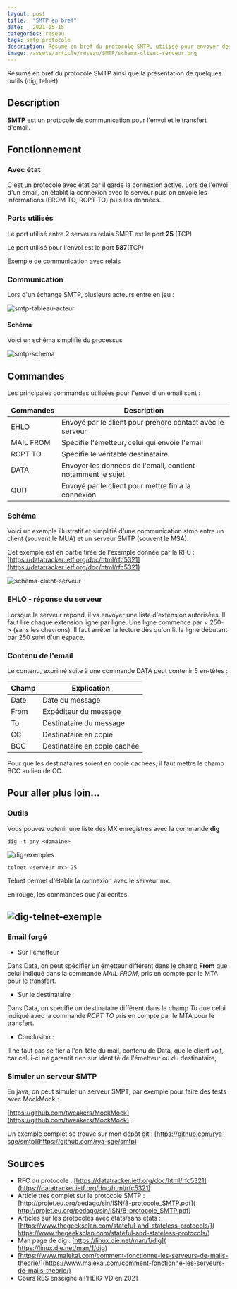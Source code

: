 ```yaml
---
layout: post
title:  "SMTP en bref"
date:   2021-05-15 
categories: reseau 
tags: smtp protocole
description: Résumé en bref du protocole SMTP, utilisé pour envoyer des emails, ainsi que la présentation de quelques outils (dig, telnet)
image: /assets/article/reseau/SMTP/schema-client-serveur.png
---
```


Résumé en bref du protocole SMTP ainsi que la présentation de quelques outils (dig, telnet)

## Description

**SMTP** est un protocole de communication pour l'envoi et le transfert d'email. 



## Fonctionnement

### Avec état

C'est un protocole avec état car il garde la connexion active. Lors de l'envoi d'un email, on établit la connexion avec le serveur puis on envoie les informations (FROM TO, RCPT TO) puis les données.



### Ports utilisés

Le port utilisé entre 2 serveurs relais SMPT est le port **25** (TCP)

Le port utilisé pour l'envoi est le port **587**(TCP)

Exemple de communication avec relais



### Communication

Lors d'un échange SMTP, plusieurs acteurs entre en jeu :

![smtp-tableau-acteur]({{site.url_complet}}/assets/article/reseau/SMTP/smtp-tableau-acteur.PNG)

#### Schéma

Voici un schéma simplifié du processus

![smtp-schema]({{site.url_complet}}/assets/article/reseau/SMTP/smtp-schema.png)

## Commandes

Les principales commandes utilisées pour l'envoi d'un email sont :

| Commandes | Description                                                 |
| --------- | ----------------------------------------------------------- |
| EHLO      | Envoyé par le client pour prendre contact avec le serveur   |
| MAIL FROM | Spécifie l'émetteur, celui qui envoie l'email               |
| RCPT TO   | Spécifie le véritable destinataire.                         |
| DATA      | Envoyer les données de l'email, contient notamment le sujet |
| QUIT      | Envoyé par le client pour mettre fin à la connexion         |

### Schéma

Voici un exemple illustratif et simplifié d'une communication stmp entre un client (souvent le MUA) et un serveur SMTP (souvent le MSA).

Cet exemple est en partie tirée de l'exemple donnée par la RFC : [https://datatracker.ietf.org/doc/html/rfc5321](https://datatracker.ietf.org/doc/html/rfc5321)

![schema-client-serveur]({{site.url_complet}}/assets/article/reseau/SMTP/schema-client-serveur.png)

### EHLO - réponse du serveur

Lorsque le serveur répond, il va envoyer une liste d'extension autorisées. Il faut lire chaque extension ligne par ligne. Une ligne commence par < 250- > (sans les chevrons). Il faut arrêter la lecture dès qu'on lit la ligne débutant par 250 suivi d'un espace.



### Contenu de l'email

Le  contenu, exprimé suite à une commande DATA peut contenir 5 en-têtes :

| Champ | Explication                  |
| ----- | ---------------------------- |
| Date  | Date du message              |
| From  | Expéditeur du message        |
| To    | Destinataire du message      |
| CC    | Destinataire en copie        |
| BCC   | Destinataire en copie cachée |

Pour que les destinataires soient en copie cachées,  il faut mettre le champ BCC au lieu de CC.

## Pour aller plus loin...

### Outils

Vous pouvez obtenir une liste des MX enregistrés avec la commande **dig**

```
dig -t any <domaine>
```

![dig-exemples]({{site.url_complet}}/assets/article/reseau/SMTP/dig-exemples.JPG)

```bash
telnet <serveur mx> 25
```

Telnet permet d'établir la connexion avec le serveur mx.

En rouge, les commandes que j'ai écrites.

## ![dig-telnet-exemple]({{site.url_complet}}/assets/article/reseau/SMTP/dig-telnet-exemple.png)

### Email forgé

- Sur l'émetteur


Dans Data, on peut spécifier un émetteur différent dans le champ **From** que celui indiqué dans la commande *MAIL FROM*, pris en compte par le MTA pour le transfert.

- Sur le destinataire :


Dans Data, on spécifie un destinataire différent dans le champ *To* que celui indiqué avec la commande *RCPT TO* pris en compte par le MTA pour le transfert.

- Conclusion :


Il ne faut pas se fier à l'en-tête du mail, contenu de Data, que le client voit, car celui-ci ne garantit rien sur identité de l'émetteur ou du destinataire,



### Simuler un serveur SMTP

En java, on peut simuler un serveur SMPT, par exemple pour faire des tests avec MockMock :

[https://github.com/tweakers/MockMock](https://github.com/tweakers/MockMock).



Un exemple complet se trouve sur mon dépôt git : [https://github.com/rya-sge/smtp](https://github.com/rya-sge/smtp)

## Sources 

- RFC du protocole : [https://datatracker.ietf.org/doc/html/rfc5321](https://datatracker.ietf.org/doc/html/rfc5321)
- Article très complet sur le protocole SMTP : [http://projet.eu.org/pedago/sin/ISN/8-protocole_SMTP.pdf]( http://projet.eu.org/pedago/sin/ISN/8-protocole_SMTP.pdf)
- Articles sur les protocoles avec états/sans états : [https://www.thegeeksclan.com/stateful-and-stateless-protocols/]( https://www.thegeeksclan.com/stateful-and-stateless-protocols/)
- Man page de dig : [https://linux.die.net/man/1/dig]( https://linux.die.net/man/1/dig)
- [https://www.malekal.com/comment-fonctionne-les-serveurs-de-mails-theorie/](https://www.malekal.com/comment-fonctionne-les-serveurs-de-mails-theorie/)
- Cours RES enseigné à l'HEIG-VD en 2021
